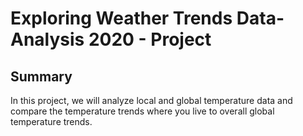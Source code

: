 # Exploring Weather Trends Data-Analysis 2020 - Project 

## Summary

In this project, we will analyze local and global temperature data and compare the temperature trends where you live to overall global temperature trends.

